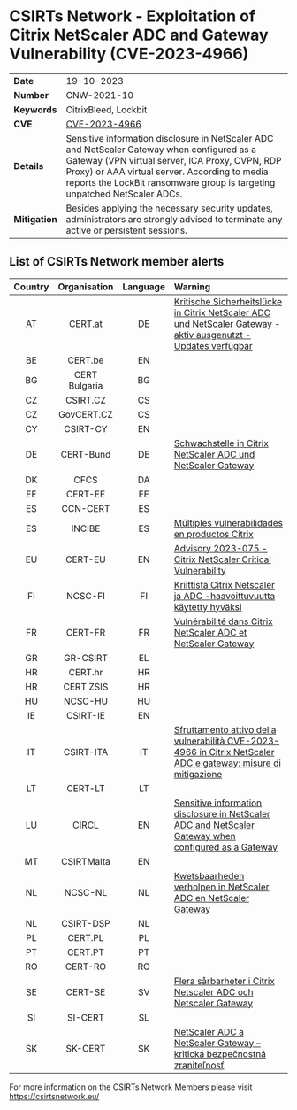 # CSIRTs Network - Exploitation of Citrix NetScaler ADC and Gateway Vulnerability (CVE-2023-4966)
|   |   |
|---|---|
| **Date** | 19-10-2023 |
| **Number** | CNW-2021-10 | 
| **Keywords** | CitrixBleed, Lockbit | 
| **CVE** | [CVE-2023-4966](https://www.netscaler.com/blog/news/netscaler-investigation-recommendations-for-cve-2023-4966/) | 
| **Details** | Sensitive information disclosure in NetScaler ADC and NetScaler Gateway when configured as a Gateway (VPN virtual server, ICA Proxy, CVPN, RDP Proxy) or AAA virtual server. According to media reports the LockBit ransomware group is targeting unpatched NetScaler ADCs. |
| **Mitigation** | Besides applying the necessary security updates, administrators are strongly advised to terminate any active or persistent sessions. |

## List of CSIRTs Network member alerts

| Country | Organisation | Language | Warning |
| :-----: | :----------: | :------: | :------ | 
| AT | CERT.at | DE | [Kritische Sicherheitslücke in Citrix NetScaler ADC und NetScaler Gateway - aktiv ausgenutzt - Updates verfügbar](https://cert.at/de/warnungen/2023/10/kritische-sicherheitslucke-in-citrix-netscaler-adc-und-netscaler-gateway-aktiv-ausgenutzt-updates-verfugbar) |
| BE | CERT.be | EN | |
| BG | CERT Bulgaria | BG | |
| CZ | CSIRT.CZ | CS | |
| CZ | GovCERT.CZ | CS | |
| CY | CSIRT-CY | EN | |
| DE | CERT-Bund | DE | [Schwachstelle in Citrix NetScaler ADC und NetScaler Gateway](https://www.bsi.bund.de/SharedDocs/Cybersicherheitswarnungen/DE/2023/2023-275276-1032.pdf?__blob=publicationFile) |
| DK | CFCS | DA | |
| EE | CERT-EE | EE | |
| ES | CCN-CERT | ES | |
| ES | INCIBE | ES | [Múltiples vulnerabilidades en productos Citrix](https://www.incibe.es/incibe-cert/alerta-temprana/avisos/multiples-vulnerabilidades-en-productos-citrix-0)|
| EU | CERT-EU | EN | [Advisory 2023-075 - Citrix NetScaler Critical Vulnerability](https://cert.europa.eu/publications/security-advisories/2023-075/) |
| FI | NCSC-FI | FI | [Kriittistä Citrix Netscaler ja ADC -haavoittuvuutta käytetty hyväksi](https://www.kyberturvallisuuskeskus.fi/fi/haavoittuvuus_21/2023) |
| FR | CERT-FR | FR | [Vulnérabilité dans Citrix NetScaler ADC et NetScaler Gateway](https://www.cert.ssi.gouv.fr/alerte/CERTFR-2023-ALE-012/) |
| GR | GR-CSIRT | EL | |
| HR | CERT.hr | HR | |
| HR | CERT ZSIS | HR | |
| HU | NCSC-HU | HU | |
| IE | CSIRT-IE | EN | |
| IT | CSIRT-ITA | IT | [Sfruttamento attivo della vulnerabilità CVE-2023-4966 in Citrix NetScaler ADC e gateway: misure di mitigazione](https://www.csirt.gov.it/contenuti/sfruttamento-attivo-della-vulnerabilita-cve-2023-4966-in-citrix-netscaler-adc-e-gateway-misure-di-mitigazione-bl01-231109-csirt-ita) |
| LT | CERT-LT | LT | |
| LU | CIRCL | EN | [Sensitive information disclosure in NetScaler ADC and NetScaler Gateway when configured as a Gateway](https://cve.circl.lu/cve/cve-2023-4966) |
| MT | CSIRTMalta | EN | |
| NL | NCSC-NL | NL | [Kwetsbaarheden verholpen in NetScaler ADC en NetScaler Gateway](https://advisories.ncsc.nl/advisory?id=NCSC-2023-0517)  |
| NL | CSIRT-DSP | NL | |
| PL | CERT.PL | PL | |
| PT | CERT.PT | PT | |
| RO | CERT-RO | RO | |
| SE | CERT-SE | SV | [Flera sårbarheter i Citrix Netscaler ADC och Netscaler Gateway](https://cert.se/2023/10/flera-sarbarheter-i-citrix-netscaler-adc-och-netscaler-gateway.html) |
| SI | SI-CERT | SL | |
| SK | SK-CERT | SK | [NetScaler ADC a NetScaler Gateway – kritická bezpečnostná zraniteľnosť](https://www.sk-cert.sk/threat/sk-cert-bezpecnostne-varovanie-v20231019-06/index.html) |

 

For more information on the CSIRTs Network Members please visit https://csirtsnetwork.eu/ 
